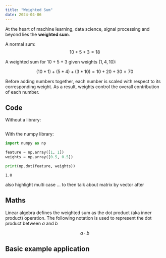 ```yaml
---
title: "Weighted Sum"
date: 2024-04-06
---
```


At the heart of machine learning, data science, signal processing and beyond lies the **weighted sum**.  

A normal sum: 
$$10 + 5 + 3 = 18$$

A weighted sum for $10 + 5 + 3$ given weights $(1, 4, 10)$:

$$(10 * 1) + (5 * 4) + (3 * 10) = 10 + 20 + 30 = 70$$

Before adding numbers together, each number is scaled with respect to its corresponding weight. As a result, weights control the overall contribution of each number.









## Code

Without a library:


```python

```

With the numpy library:


```python
import numpy as np

feature = np.array([1, 1])
weights = np.array([0.5, 0.5])

print(np.dot(feature, weights))
```

    1.0
    

also highlight multi case ... to then talk about matrix by vector after

## Maths

Linear algebra defines the weighted sum as the dot product (aka inner product) operation. The following notation is used to represent the dot product between $a$ and $b$

$$
  a \cdot b
$$



## Basic example application
